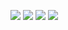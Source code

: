 ![](images/muzikDukkanimHome.png)
![](images/hakkimizda.png)
![](images/urunlerimiz.png)
![](images/talimatler.png)